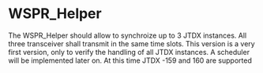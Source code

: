 # WSPR_Helper

The WSPR_Helper should allow to synchroize up to 3 JTDX instances. All three transceiver shall transmit in the same time slots.
This version is a very first version, only to verify the handling of all JTDX instances.
A scheduler will be implemented later on.
At this time JTDX -159 and 160 are supported
